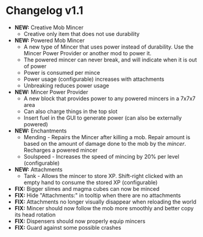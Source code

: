 Changelog v1.1
=========

- **NEW:** Creative Mob Mincer
  - Creative only item that does not use durability
- **NEW:** Powered Mob Mincer
    - A new type of Mincer that uses power instead of durability. Use the Mincer Power Provider or another mod to power it.
    - The powered mincer can never break, and will indicate when it is out of power
  - Power is consumed per mince
  - Power usage (configurable) increases with attachments
  - Unbreaking reduces power usage
- **NEW:** Mincer Power Provider
    - A new block that provides power to any powered mincers in a 7x7x7 area
  - Can also charge things in the top slot
  - Insert fuel in the GUI to generate power (can also be externally powered)
- **NEW:** Enchantments
  - Mending - Repairs the Mincer after killing a mob. Repair amount is based on the amount of damage done to the mob by the *mincer*. Recharges a powered mincer
  - Soulspeed - Increases the speed of mincing by 20% per level (configurable)
- **NEW:** Attachments
  - Tank - Allows the mincer to store XP. Shift-right clicked with an empty hand to consume the stored XP (configurable)
- **FIX:** Bigger slimes and magma cubes can now be minced
- **FIX:** Hide "Attachments:" in tooltip when there are no attachments
- **FIX:** Attachments no longer visually disappear when reloading the world
- **FIX:** Mincer should now follow the mob more smoothly and better copy its head rotation
- **FIX:** Dispensers should now properly equip mincers
- **FIX:** Guard against some possible crashes

